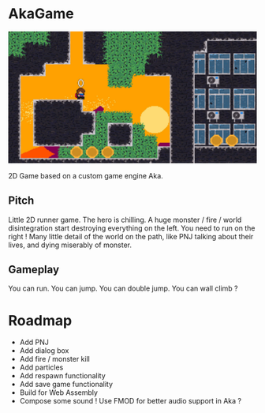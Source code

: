 # AkaGame

![Image](asset/screenshots/output.jpg)

2D Game based on a custom game engine Aka.

## Pitch
Little 2D runner game. The hero is chilling. A huge monster / fire / world disintegration start destroying everything on the left. You need to run on the right !
Many little detail of the world on the path, like PNJ talking about their lives, and dying miserably of monster.

## Gameplay
You can run.
You can jump.
You can double jump.
You can wall climb ?

# Roadmap
- Add PNJ
- Add dialog box
- Add fire / monster kill
- Add particles
- Add respawn functionality
- Add save game functionality
- Build for Web Assembly
- Compose some sound ! Use FMOD for better audio support in Aka ?
